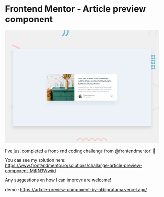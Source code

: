 # Frontend Mentor - Article preview component

![Design preview for the Article preview component coding challenge](./design/desktop-preview.jpg)

I've just completed a front-end coding challenge from @frontendmentor! 🎉

You can see my solution here: https://www.frontendmentor.io/solutions/challange-article-preview-component-MjRN3Wwiid

Any suggestions on how I can improve are welcome!

demo : https://article-preview-component-by-aldiipratama.vercel.app/
